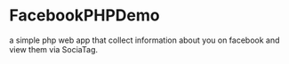 # FacebookPHPDemo
a simple php web app that collect information about you on facebook and view them via SociaTag.
